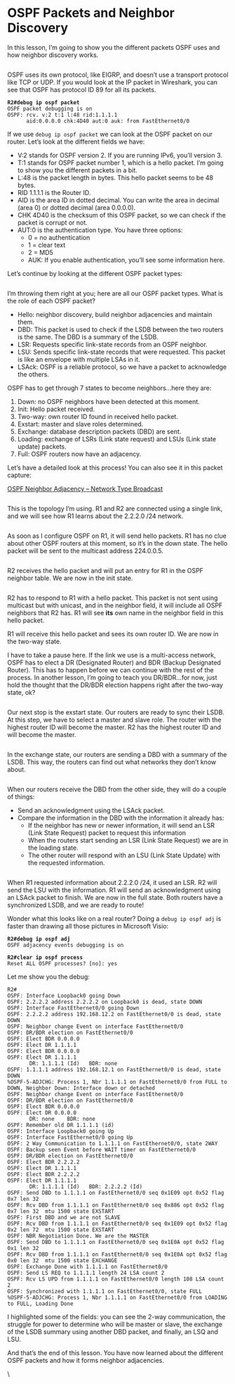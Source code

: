 # OSPF Packets and Neighbor Discovery

In this lesson, I’m going to show you the different packets OSPF uses and how neighbor discovery works.

<figure><img src="https://cdn.networklessons.com/wp-content/uploads/2013/02/ospf-header.png" alt=""><figcaption></figcaption></figure>

OSPF uses its own protocol, like EIGRP, and doesn’t use a transport protocol like TCP or UDP. If you would look at the IP packet in Wireshark, you can see that OSPF has protocol ID 89 for all its packets.

<pre><code><strong>R2#debug ip ospf packet 
</strong>OSPF packet debugging is on
OSPF: rcv. v:2 t:1 l:48 rid:1.1.1.1
      aid:0.0.0.0 chk:4D40 aut:0 auk: from FastEthernet0/0
</code></pre>

If we use `debug ip ospf packet` we can look at the OSPF packet on our router. Let’s look at the different fields we have:

* V:2 stands for OSPF version 2. If you are running IPv6, you’ll version 3.
* T:1 stands for OSPF packet number 1, which is a hello packet. I’m going to show you the different packets in a bit.
* L:48 is the packet length in bytes. This hello packet seems to be 48 bytes.
* RID 1.1.1.1 is the Router ID.
* AID is the area ID in dotted decimal. You can write the area in decimal (area 0) or dotted decimal (area 0.0.0.0).
* CHK 4D40 is the checksum of this OSPF packet, so we can check if the packet is corrupt or not.
* AUT:0 is the authentication type. You have three options:
  * 0 = no authentication
  * 1 = clear text
  * 2 = MD5
  * AUK: If you enable authentication, you’ll see some information here.

Let’s continue by looking at the different OSPF packet types:

<div align="left">

<figure><img src="https://cdn.networklessons.com/wp-content/uploads/2013/02/ospf-packets.png" alt=""><figcaption></figcaption></figure>

</div>

I’m throwing them right at you; here are all our OSPF packet types. What is the role of each OSPF packet?

* Hello: neighbor discovery, build neighbor adjacencies and maintain them.
* DBD: This packet is used to check if the LSDB between the two routers is the same. The DBD is a summary of the LSDB.
* LSR: Requests specific link-state records from an OSPF neighbor.
* LSU: Sends specific link-state records that were requested. This packet is like an envelope with multiple LSAs in it.
* LSAck: OSPF is a reliable protocol, so we have a packet to acknowledge the others.

OSPF has to get through 7 states to become neighbors…here they are:

1. Down: no OSPF neighbors have been detected at this moment.
2. Init: Hello packet received.
3. Two-way: own router ID found in received hello packet.
4. Exstart: master and slave roles determined.
5. Exchange: database description packets (DBD) are sent.
6. Loading: exchange of LSRs (Link state request) and LSUs (Link state update) packets.
7. Full: OSPF routers now have an adjacency.

Let’s have a detailed look at this process! You can also see it in this packet capture:

[OSPF Neighbor Adjacency – Network Type Broadcast](https://www.cloudshark.org/captures/111cb2076caa)

<figure><img src="https://cdn.networklessons.com/wp-content/uploads/2013/02/router-r1-r2.png" alt=""><figcaption></figcaption></figure>

This is the topology I’m using. R1 and R2 are connected using a single link, and we will see how R1 learns about the 2.2.2.0 /24 network.

<figure><img src="https://cdn.networklessons.com/wp-content/uploads/2013/02/ospf-down-state.png" alt=""><figcaption></figcaption></figure>

As soon as I configure OSPF on R1, it will send hello packets. R1 has no clue about other OSPF routers at this moment, so it’s in the down state. The hello packet will be sent to the multicast address 224.0.0.5.

<figure><img src="https://cdn.networklessons.com/wp-content/uploads/2013/02/ospf-init-state.png" alt=""><figcaption></figcaption></figure>

R2 receives the hello packet and will put an entry for R1 in the OSPF neighbor table. We are now in the init state.

<figure><img src="https://cdn.networklessons.com/wp-content/uploads/2013/02/ospf-two-way-state.png" alt=""><figcaption></figcaption></figure>

R2 has to respond to R1 with a hello packet. This packet is not sent using multicast but with unicast, and in the neighbor field, it will include all OSPF neighbors that R2 has. R1 will see **its** own name in the neighbor field in this hello packet.

R1 will receive this hello packet and sees its own router ID. We are now in the two-way state.

I have to take a pause here. If the link we use is a multi-access network, OSPF has to elect a DR (Designated Router) and BDR (Backup Designated Router). This has to happen before we can continue with the rest of the process. In another lesson, I’m going to teach you DR/BDR…for now, just hold the thought that the DR/BDR election happens right after the two-way state, ok?

<figure><img src="https://cdn.networklessons.com/wp-content/uploads/2013/02/ospf-exstart-state-1.png" alt=""><figcaption></figcaption></figure>

Our next stop is the exstart state. Our routers are ready to sync their LSDB. At this step, we have to select a master and slave role. The router with the highest router ID will become the master. R2 has the highest router ID and will become the master.

<figure><img src="https://cdn.networklessons.com/wp-content/uploads/2013/02/ospf-exchange-state.png" alt=""><figcaption></figcaption></figure>

In the exchange state, our routers are sending a DBD with a summary of the LSDB. This way, the routers can find out what networks they don’t know about.

<figure><img src="https://cdn.networklessons.com/wp-content/uploads/2013/02/ospf-loading-state.png" alt=""><figcaption></figcaption></figure>

When our routers receive the DBD from the other side, they will do a couple of things:

* Send an acknowledgment using the LSAck packet.
* Compare the information in the DBD with the information it already has:
  * If the neighbor has new or newer information, it will send an LSR (Link State Request) packet to request this information
  * When the routers start sending an LSR (Link State Request) we are in the loading state.
  * The other router will respond with an LSU (Link State Update) with the requested information.

<figure><img src="https://cdn.networklessons.com/wp-content/uploads/2013/02/ospf-full-state.png" alt=""><figcaption></figcaption></figure>

When R1 requested information about 2.2.2.0 /24, it used an LSR. R2 will send the LSU with the information. R1 will send an acknowledgment using an LSAck packet to finish. We are now in the full state. Both routers have a synchronized LSDB, and we are ready to route!

Wonder what this looks like on a real router? Doing a `debug ip ospf adj` is faster than drawing all those pictures in Microsoft Visio:

<pre><code><strong>R2#debug ip ospf adj 
</strong>OSPF adjacency events debugging is on
</code></pre>

<pre><code><strong>R2#clear ip ospf process 
</strong>Reset ALL OSPF processes? [no]: yes
</code></pre>

Let me show you the debug:

```
R2#
OSPF: Interface Loopback0 going Down
OSPF: 2.2.2.2 address 2.2.2.2 on Loopback0 is dead, state DOWN
OSPF: Interface FastEthernet0/0 going Down
OSPF: 2.2.2.2 address 192.168.12.2 on FastEthernet0/0 is dead, state DOWN
OSPF: Neighbor change Event on interface FastEthernet0/0
OSPF: DR/BDR election on FastEthernet0/0 
OSPF: Elect BDR 0.0.0.0
OSPF: Elect DR 1.1.1.1
OSPF: Elect BDR 0.0.0.0
OSPF: Elect DR 1.1.1.1
       DR: 1.1.1.1 (Id)   BDR: none 
OSPF: 1.1.1.1 address 192.168.12.1 on FastEthernet0/0 is dead, state DOWN
%OSPF-5-ADJCHG: Process 1, Nbr 1.1.1.1 on FastEthernet0/0 from FULL to DOWN, Neighbor Down: Interface down or detached
OSPF: Neighbor change Event on interface FastEthernet0/0
OSPF: DR/BDR election on FastEthernet0/0 
OSPF: Elect BDR 0.0.0.0
OSPF: Elect DR 0.0.0.0
       DR: none    BDR: none 
OSPF: Remember old DR 1.1.1.1 (id)
OSPF: Interface Loopback0 going Up
OSPF: Interface FastEthernet0/0 going Up
OSPF: 2 Way Communication to 1.1.1.1 on FastEthernet0/0, state 2WAY
OSPF: Backup seen Event before WAIT timer on FastEthernet0/0
OSPF: DR/BDR election on FastEthernet0/0 
OSPF: Elect BDR 2.2.2.2
OSPF: Elect DR 1.1.1.1
OSPF: Elect BDR 2.2.2.2
OSPF: Elect DR 1.1.1.1
       DR: 1.1.1.1 (Id)   BDR: 2.2.2.2 (Id)
OSPF: Send DBD to 1.1.1.1 on FastEthernet0/0 seq 0x1E09 opt 0x52 flag 0x7 len 32
OSPF: Rcv DBD from 1.1.1.1 on FastEthernet0/0 seq 0x886 opt 0x52 flag 0x7 len 32  mtu 1500 state EXSTART
OSPF: First DBD and we are not SLAVE
OSPF: Rcv DBD from 1.1.1.1 on FastEthernet0/0 seq 0x1E09 opt 0x52 flag 0x2 len 72  mtu 1500 state EXSTART
OSPF: NBR Negotiation Done. We are the MASTER
OSPF: Send DBD to 1.1.1.1 on FastEthernet0/0 seq 0x1E0A opt 0x52 flag 0x1 len 32
OSPF: Rcv DBD from 1.1.1.1 on FastEthernet0/0 seq 0x1E0A opt 0x52 flag 0x0 len 32  mtu 1500 state EXCHANGE
OSPF: Exchange Done with 1.1.1.1 on FastEthernet0/0
OSPF: Send LS REQ to 1.1.1.1 length 24 LSA count 2
OSPF: Rcv LS UPD from 1.1.1.1 on FastEthernet0/0 length 108 LSA count 2
OSPF: Synchronized with 1.1.1.1 on FastEthernet0/0, state FULL
%OSPF-5-ADJCHG: Process 1, Nbr 1.1.1.1 on FastEthernet0/0 from LOADING to FULL, Loading Done
```

I highlighted some of the fields: you can see the 2-way communication, the struggle for power to determine who will be master or slave, the exchange of the LSDB summary using another DBD packet, and finally, an LSQ and LSU.

And that’s the end of this lesson. You have now learned about the different OSPF packets and how it forms neighbor adjacencies.

\
